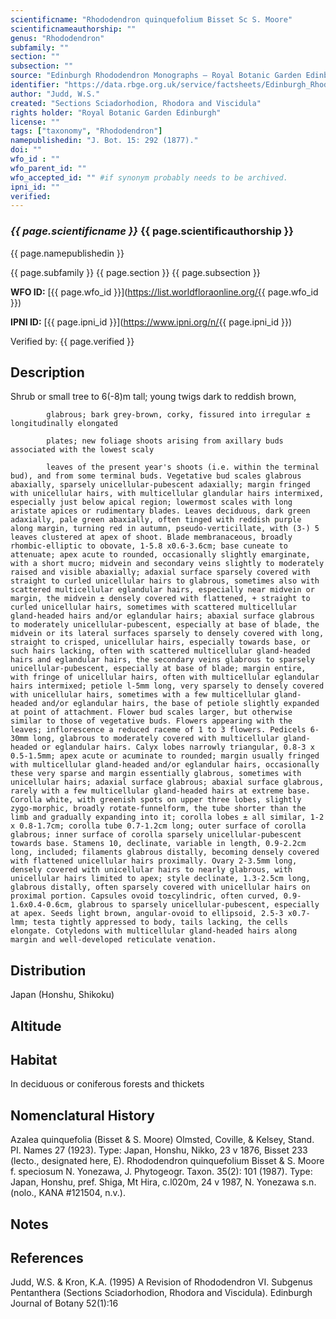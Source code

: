 ```yaml
---
scientificname: "Rhododendron quinquefolium Bisset Sc S. Moore"
scientificnameauthorship: ""
genus: "Rhododendron"
subfamily: ""
section: ""
subsection: ""
source: "Edinburgh Rhododendron Monographs – Royal Botanic Garden Edinburgh"
identifier: "https://data.rbge.org.uk/service/factsheets/Edinburgh_Rhododendron_Monographs.xhtml"
author: "Judd, W.S."
created: "Sections Sciadorhodion, Rhodora and Viscidula"
rights holder: "Royal Botanic Garden Edinburgh"
license: ""
tags: ["taxonomy", "Rhododendron"]
namepublishedin: "J. Bot. 15: 292 (1877)."
doi: ""
wfo_id : ""
wfo_parent_id: ""
wfo_accepted_id: "" #if synonym probably needs to be archived.                      
ipni_id: ""
verified:
---
```

### _{{ page.scientificname }}_ {{ page.scientificauthorship }}
 {{ page.namepublishedin }}

{{ page.subfamily }} {{ page.section }} {{ page.subsection }}

**WFO ID:** [{{ page.wfo_id }}](https://list.worldfloraonline.org/{{ page.wfo_id }})

**IPNI ID:** [{{ page.ipni_id }}](https://www.ipni.org/n/{{ page.ipni_id }})

Verified by: {{ page.verified }}



## Description
Shrub or small tree to 6(-8)m tall; young twigs dark to reddish brown,

            glabrous; bark grey-brown, corky, fissured into irregular ± longitudinally elongated

            plates; new foliage shoots arising from axillary buds associated with the lowest scaly

            leaves of the present year's shoots (i.e. within the terminal bud), and from some terminal buds. Vegetative bud scales glabrous abaxially, sparsely unicellular-pubescent adaxially; margin fringed with unicellular hairs, with multicellular glandular hairs intermixed, especially just below apical region; lowermost scales with long aristate apices or rudimentary blades. Leaves deciduous, dark green adaxially, pale green abaxially, often tinged with reddish purple along margin, turning red in autumn, pseudo-verticillate, with (3-) 5 leaves clustered at apex of shoot. Blade membranaceous, broadly rhombic-elliptic to obovate, 1-5.8 x0.6-3.6cm; base cuneate to attenuate; apex acute to rounded, occasionally slightly emarginate, with a short mucro; midvein and secondary veins slightly to moderately raised and visible abaxially; adaxial surface sparsely covered with straight to curled unicellular hairs to glabrous, sometimes also with scattered multicellular eglandular hairs, especially near midvein or margin, the midvein ± densely covered with flattened, + straight to curled unicellular hairs, sometimes with scattered multicellular gland-headed hairs and/or eglandular hairs; abaxial surface glabrous to moderately unicellular-pubescent, especially at base of blade, the midvein or its lateral surfaces sparsely to densely covered with long, straight to crisped, unicellular hairs, especially towards base, or such hairs lacking, often with scattered multicellular gland-headed hairs and eglandular hairs, the secondary veins glabrous to sparsely unicellular-pubescent, especially at base of blade; margin entire, with fringe of unicellular hairs, often with multicellular eglandular hairs intermixed; petiole l-5mm long, very sparsely to densely covered with unicellular hairs, sometimes with a few multicellular gland-headed and/or eglandular hairs, the base of petiole slightly expanded at point of attachment. Flower bud scales larger, but otherwise similar to those of vegetative buds. Flowers appearing with the leaves; inflorescence a reduced raceme of 1 to 3 flowers. Pedicels 6-30mm long, glabrous to moderately covered with multicellular gland-headed or eglandular hairs. Calyx lobes narrowly triangular, 0.8-3 x 0.5-1.5mm; apex acute or acuminate to rounded; margin usually fringed with multicellular gland-headed and/or eglandular hairs, occasionally these very sparse and margin essentially glabrous, sometimes with unicellular hairs; adaxial surface glabrous; abaxial surface glabrous, rarely with a few multicellular gland-headed hairs at extreme base. Corolla white, with greenish spots on upper three lobes, slightly zygo-morphic, broadly rotate-funnelform, the tube shorter than the limb and gradually expanding into it; corolla lobes ± all similar, 1-2 x 0.8-1.7cm; corolla tube 0.7-1.2cm long; outer surface of corolla glabrous; inner surface of corolla sparsely unicellular-pubescent towards base. Stamens 10, declinate, variable in length, 0.9-2.2cm long, included; filaments glabrous distally, becoming densely covered with flattened unicellular hairs proximally. Ovary 2-3.5mm long, densely covered with unicellular hairs to nearly glabrous, with unicellular hairs limited to apex; style declinate, 1.3-2.5cm long, glabrous distally, often sparsely covered with unicellular hairs on proximal portion. Capsules ovoid to±cylindric, often curved, 0.9-1.6x0.4-0.6cm, glabrous to sparsely unicellular-pubescent, especially at apex. Seeds light brown, angular-ovoid to ellipsoid, 2.5-3 x0.7-lmm; testa tightly appressed to body, tails lacking, the cells elongate. Cotyledons with multicellular gland-headed hairs along margin and well-developed reticulate venation.

## Distribution
Japan (Honshu, Shikoku)

## Altitude


## Habitat
In deciduous or coniferous forests and thickets

## Nomenclatural History
Azalea quinquefolia (Bisset & S. Moore) Olmsted, Coville, & Kelsey, Stand. PI. Names 27 (1923). Type: Japan, Honshu, Nikko, 23 v 1876, Bisset 233 (lecto., designated here, E). Rhododendron quinquefolium Bisset & S. Moore f. speciosum N. Yonezawa, J. Phytogeogr. Taxon. 35(2): 101 (1987). Type: Japan, Honshu, pref. Shiga, Mt Hira, c.l020m, 24 v 1987, N. Yonezawa s.n. (nolo., KANA #121504, n.v.).
                       
## Notes


## References

Judd, W.S. & Kron, K.A. (1995) A Revision of Rhododendron VI. Subgenus Pentanthera (Sections Sciadorhodion, Rhodora and Viscidula). Edinburgh Journal of Botany 52(1):16
